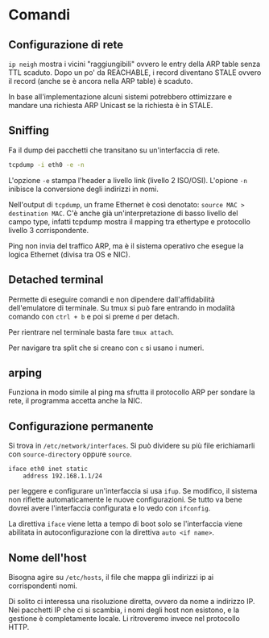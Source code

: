# Comandi

## Configurazione di rete

`ip neigh` mostra i vicini "raggiungibili" ovvero le entry della ARP table senza TTL scaduto.
Dopo un po' da REACHABLE, i record diventano STALE ovvero il record (anche se è ancora nella ARP table) è scaduto.

In base all'implementazione alcuni sistemi potrebbero ottimizzare e mandare una richiesta ARP Unicast se la richiesta è
in STALE.

## Sniffing

Fa il dump dei pacchetti che transitano su un'interfaccia di rete.

```sh
tcpdump -i eth0 -e -n
```

L'opzione `-e` stampa l'header a livello link (livello 2 ISO/OSI). L'opione `-n` inibisce la conversione degli indirizzi
in nomi.

Nell'output di `tcpdump`, un frame Ethernet è così denotato: `source MAC > destination MAC`. C'è anche già un'interpretazione di basso livello del campo type, infatti tcpdump mostra il mapping tra ethertype e protocollo livello 3 corrispondente.

Ping non invia del traffico ARP, ma è il sistema operativo che esegue la logica Ethernet (divisa tra OS e NIC).

## Detached terminal

Permette di eseguire comandi e non dipendere dall'affidabilità dell'emulatore di terminale. Su tmux si può fare entrando in modalità comando con `ctrl + b` e poi si preme `d` per detach.

Per rientrare nel terminale basta fare `tmux attach`.

Per navigare tra split che si creano con `c` si usano i numeri.

## arping

Funziona in modo simile al ping ma sfrutta il protocollo ARP per sondare la rete, il programma accetta anche la NIC.

## Configurazione permanente

Si trova in `/etc/network/interfaces`. Si può dividere su più file  erichiamarli con `source-directory` oppure `source`.

```
iface eth0 inet static
    address 192.168.1.1/24
```

per leggere e configurare un'interfaccia si usa `ifup`. Se modifico, il sistema non riflette automaticamente le nuove
configurazioni. Se tutto va bene dovrei avere l'interfaccia configurata e lo vedo con `ifconfig`.

La direttiva `iface` viene letta a tempo di boot solo se l'interfaccia viene abilitata in autoconfigurazione con la
direttiva `auto <if name>`.

## Nome dell'host

Bisogna agire su `/etc/hosts`, il file che mappa gli indirizzi ip ai corrispondenti nomi.

Di solito ci interessa una risoluzione diretta, ovvero da nome a indirizzo IP.
Nei pacchetti IP che ci si scambia, i nomi degli host non esistono, e la gestione è completamente locale. Li ritroveremo
invece nel protocollo HTTP.
